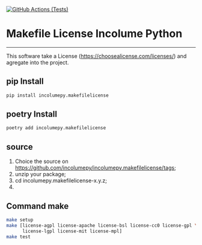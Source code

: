 [![GitHub Actions (Tests)](https://github.com/incolumepy/incolumepy.makefilelicense/workflows/Tests/badge.svg)](https://github.com/incolumepy/incolumepy.makefilelicense/)
# Makefile License Incolume Python

---
This software take a License (https://choosealicense.com/licenses/) and agregate into the project.

## pip Install
```bash
pip install incolumepy.makefilelicense
```
## poetry Install
```bash
poetry add incolumepy.makefilelicense
```
## source
1. Choice the source on https://github.com/incolumepy/incolumepy.makefilelicense/tags;
2. unzip your package;
3. cd incolumepy.makefilelicense-x.y.z;
4.

## Command make
```bash
make setup
make [license-agpl license-apache license-bsl license-cc0 license-gpl \
      license-lgpl license-mit license-mpl]
make test
```
